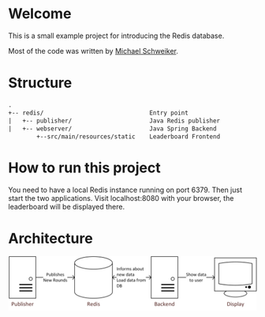 # Welcome

This is a small example project for introducing the Redis database.

Most of the code was written by [Michael Schweiker](https://github.com/Stainzl).

# Structure

```
.
+-- redis/                              Entry point
|   +-- publisher/                      Java Redis publisher 
|   +-- webserver/                      Java Spring Backend
        +--src/main/resources/static    Leaderboard Frontend
```

# How to run this project

You need to have a local Redis instance running on port 6379.
Then just start the two applications.
Visit localhost:8080 with your browser, the leaderboard will be displayed there.

# Architecture

![Project architecture](assets/arch.png)